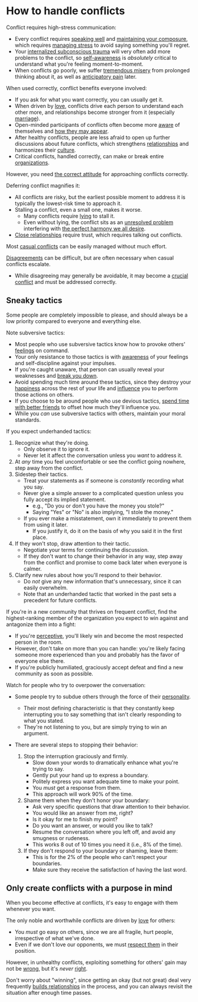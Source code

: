 
# How to handle conflicts

Conflict requires high-stress communication:

- Every conflict requires [speaking well](language-speaking.md) and [maintaining your composure](awareness.md), which requires [managing stress](mind-feelings-happiness-stress.md) to avoid saying something you'll regret.
- Your [internalized subconscious trauma](hardship.md) will very often add more problems to the conflict, so [self-awareness](awareness.md) is *absolutely* critical to understand what you're feeling moment-to-moment.
- When conflicts go poorly, we suffer [tremendous misery](mind-feelings-happiness-stress.md) from prolonged thinking about it, as well as [anticipatory pain](hardship.md) later.

When used correctly, conflict benefits everyone involved:

- If you ask for what you want correctly, you can usually get it.
- When driven by [love](people-love.md), conflicts drive each person to understand each other more, and relationships become stronger from it (especially [marriage](relationships-marriage.md)).
- Open-minded participants of conflicts often become more [aware](awareness.md) of themselves and [how they may appear](people-image-why.md).
- After healthy conflicts, people are less afraid to open up further discussions about future conflicts, which strengthens [relationships](people-friends.md) and harmonizes their [culture](people-culture.md).
- Critical conflicts, handled correctly, can make or break entire [organizations](groups-large.md).

However, you need [the correct attitude](people-conflicts-attitudes.md) for approaching conflicts correctly.

Deferring conflict magnifies it:

- All conflicts are risky, but the earliest possible moment to address it is typically the lowest-risk time to approach it.
- Stalling a conflict, even a small one, makes it worse.
  - Many conflicts require [lying](people-lying.md) to stall it.
  - Even without lying, the conflict sits as an [unresolved problem](purpose.md) interfering with [the perfect harmony we all desire](goodlife.md).
- [Close relationships](people-friends.md) require trust, which requires talking out conflicts.

Most [casual conflicts](people-conflicts-casual.md) can be easily managed without much effort.

[Disagreements](people-conflicts-disagreements.md) can be difficult, but are often necessary when casual conflicts escalate.

- While disagreeing may generally be avoidable, it may become a [crucial conflict](people-conflicts-crucial.md) and must be addressed correctly.

## Sneaky tactics

Some people are completely impossible to please, and should always be a low priority compared to everyone and everything else.

Note subversive tactics:

- Most people who use subversive tactics know how to provoke others' [feelings](mind-feelings.md) on command.
- Your only resistance to those tactics is with [awareness](awareness.md) of your feelings and self-discipline against your impulses.
- If you're caught unaware, that person can usually reveal your weaknesses and [break you down](people-image-distortion.md).
- Avoid spending much time around these tactics, since they destroy your [happiness](mind-feelings-happiness.md) across the rest of your life and [influence](power-influence.md) you to perform those actions on others.
- If you choose to be around people who use devious tactics, [spend time with better friends](people-friends.md) to offset how much they'll influence you.
- While you *can* use subversive tactics with others, maintain your moral standards.

If you expect underhanded tactics:

1. Recognize what they're doing.
   - Only observe it to ignore it.
   - Never let it affect the conversation unless you *want* to address it.
2. At *any* time you feel uncomfortable or see the conflict going nowhere, step away from the conflict.
3. Sidestep their tactics.
   - Treat your statements as if someone is *constantly* recording what you say.
   - Never give a simple answer to a complicated question unless you fully accept its implied statement.
     - e.g., "Do you or don't you have the money you stole?"
     - Saying "Yes" or "No" is also implying, "I stole the money."
   - If you ever make a misstatement, own it immediately to prevent them from using it later.
     - If you justify it, do it on the basis of why you said it in the first place.
4. If they won't stop, draw attention to their tactic.
   - Negotiate your terms for continuing the discussion.
   - If they don't want to change their behavior in any way, step away from the conflict and promise to come back later when everyone is calmer.
5. Clarify new rules about how you'll respond to their behavior.
   - Do *not* give any new information that's unnecessary, since it can easily overwhelm.
   - Note that an underhanded tactic that worked in the past sets a precedent for future conflicts.

If you're in a new community that thrives on frequent conflict, find the highest-ranking member of the organization you expect to win against and antagonize them into a fight:

- If you're [perceptive](awareness.md), you'll likely win and become the most respected person in the room.
- However, don't take on more than you can handle: you're likely facing someone more experienced than you and probably has the favor of everyone else there.
- If you're publicly humiliated, graciously accept defeat and find a new community as soon as possible.

Watch for people who try to overpower the conversation:

- Some people try to subdue others through the force of their [personality](personality.md).

  - Their most defining characteristic is that they constantly keep interrupting you to say something that isn't clearly responding to what you stated.
  - They're not listening to you, but are simply trying to win an argument.

- There are several steps to stopping their behavior:
  1. Stop the interruption graciously and firmly.
     - Slow down your words to dramatically enhance what you're trying to say.
     - Gently put your hand up to express a boundary.
     - Politely express you want adequate time to make your point.
     - You *must* get a response from them.
     - This approach will work 90% of the time.
  2. Shame them when they don't honor your boundary:
     - Ask very specific questions that draw attention to their behavior.
     - You would like an answer from me, right?
     - Is it okay for me to finish my point?
     - Do you want an answer, or would you like to talk?
     - Resume the conversation where you left off, and avoid any smugness or rudeness.
     - This works 8 out of 10 times you need it (i.e., 8% of the time).
  3. If they don't respond to your boundary or shaming, leave them:
     - This is for the 2% of the people who can't respect your boundaries.
     - Make sure they receive the satisfaction of having the last word.

## Only create conflicts with a purpose in mind

When you become effective at conflicts, it's easy to engage with them whenever you want.

The only noble and worthwhile conflicts are driven by [love](people-love.md) for others:

- You *must* go easy on others, since we are all fragile, hurt people, irrespective of what we've done.
- Even if we don't love our opponents, we must [respect them](people-3_respect.md) in their position.

However, in unhealthy conflicts, exploiting something for others' gain may not be [wrong](morality-evil.md), but it's *never* [right](morality.md).

Don't worry about "winning", since getting an okay (but not great) deal very frequently [builds relationships](people-friends.md) in the process, and you can always revisit the situation after enough time passes.

